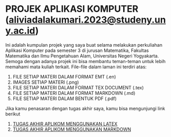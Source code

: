 # PROJEK APLIKASI KOMPUTER (aliviadalakumari.2023@studeny.uny.ac.id)

Ini adalah kumpulan projek yang saya buat selama melakukan perkuliahan Aplikasi Komputer pada semester 3 di jurusan Matematika, Fakultas Matematika dan Ilmu Pengetahuan Alam, Universitas Negeri Yogyakarta. Semoga dengan adanya projek ini bisa membantu teman-teman untuk lebih memahami mata kuliah terkait.
File-file dalam laman ini terdiri atas:
1. FILE SETIAP MATERI DALAM FORMAT EMT (.en)
2. IMAGES SETIAP MATERI (.png)
3. FILE SETIAP MATERI DALAM FORMAT TEX DOCUMENT (.tex)
4. FILE SETIAP MATERI DALAM FORMAT MARKDOWN (.md)
5. FILE SETIAP MATERI DALAM BENTUK PDF (.pdf)

Jika kamu penasaran dengan tugas akhir saya, kamu bisa mengunjungi link berikut
1. [TUGAS AKHIR APLIKOM MENGGUNAKAN LATEX](https://www.overleaf.com/read/gdmqnhknzzjx#b1a220)
2. [TUGAS AKHIR APLIKOM MENGGUNAKAN MARKDOWN](https://www.overleaf.com/read/qktcmyvnqnhh#9934e1)
